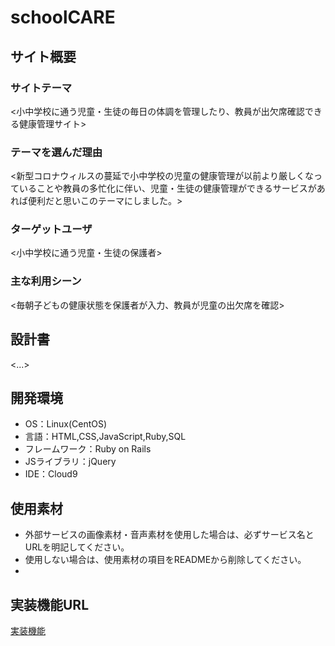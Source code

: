 # schoolCARE

## サイト概要
### サイトテーマ
<小中学校に通う児童・生徒の毎日の体調を管理したり、教員が出欠席確認できる健康管理サイト>

### テーマを選んだ理由
<新型コロナウィルスの蔓延で小中学校の児童の健康管理が以前より厳しくなっていることや教員の多忙化に伴い、児童・生徒の健康管理ができるサービスがあれば便利だと思いこのテーマにしました。>

### ターゲットユーザ
<小中学校に通う児童・生徒の保護者>

### 主な利用シーン
<毎朝子どもの健康状態を保護者が入力、教員が児童の出欠席を確認>

## 設計書
<...>

## 開発環境
- OS：Linux(CentOS)
- 言語：HTML,CSS,JavaScript,Ruby,SQL
- フレームワーク：Ruby on Rails
- JSライブラリ：jQuery
- IDE：Cloud9

## 使用素材
- 外部サービスの画像素材・音声素材を使用した場合は、必ずサービス名とURLを明記してください。
- 使用しない場合は、使用素材の項目をREADMEから削除してください。
- 

## 実装機能URL
[実装機能](https://docs.google.com/spreadsheets/d/1gFUdjN5QLbiCnuxlo_oE60v8tEdWHqP47Y7l8GQm3C8/edit#gid=375590402)
